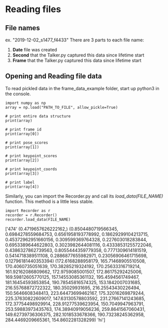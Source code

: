 # Reading files
## File names
ex. "2019-12-02_s1477_f4433"
There are 3 parts to each file name:
1. **Date** file was created
2. **Second** that the Talker.py captured this data since lifetime start
3. **Frame** that the Talker.py captured this data since lifetime start

## Opening and Reading file data
To read pickled data in the frame_data_example folder, start up python3 in the console.

```
import numpy as np
array = np.load("PATH_TO_FILE", allow_pickle=True)

# print entire data structure
print(array)

# print frame id
print(array[0])

# print pose_scores
print(array[1])

# print keypoint_scores
print(array[2])

# print keypoint_coords
print(array[3])

# print label
print(array[4])
```

Similarly, you can import the Recorder.py and call its *load_data(FILE_NAME)* function. This method is a little less stable.

```
import Recorder as r
recorder = r.Recorder()
recorder.load_data(FILE_NAME)
```



['474' (0.4719657626222162,)
 (0.8504480719566345, 0.6984278559684753, 0.6561958193778992, 0.18629299104213715, 0.45372962951660156, 0.309599369764328, 0.227603018283844, 0.6953389644622803, 0.3023982644081116, 0.43338531255722046, 0.4386327862739563, 0.8055444359779358, 0.7771309614181519, 0.5414718389511108, 0.2886877655982971, 0.23056906461715698, 0.12796181440353394)
 (172.6168288958179, 165.71468905510508, 170.4060735051639, 170.38285219324192, 170.25633316719214, 161.92162086809662, 172.9759085001507, 172.86175292425006, 169.59812605770125, 157.14553085361132, 195.4594561749467, 181.16454593853854, 190.78545816574325, 153.1842007031685, 216.55768872722322, 180.35029931695, 216.25543430226494, 150.5646608348413, 223.64473699462167, 175.32016269879244, 225.37630822609017, 147.63130578803592, 231.27667141243685, 172.37754498929914, 228.91277539623954, 150.7049947963791, 253.59883973435763, 174.38940919056236, 259.8641567060431, 149.62739736306375, 282.1018533678366, 190.73238245362958, 284.4469209665361, 154.8602281328299)
 'hi']

